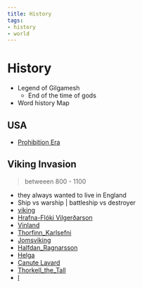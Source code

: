 ```yaml
---
title: History
tags:
- history
- world
---
```


# History

<TagLinks />

* Legend of Gilgamesh
  * End of the time of gods
* Word history Map

## USA

* [Prohibition Era](https://en.wikipedia.org/wiki/Prohibition_in_the_United_States)


## Viking Invasion

> betweeen 800 - 1100

* they always wanted to live in England
* Ship vs warship | battleship vs destroyer
* [viking](https://en.wikipedia.org/wiki/Vikings)
* [Hrafna-Flóki Vilgerðarson](https://en.wikipedia.org/wiki/Hrafna-Fl%C3%B3ki_Vilger%C3%B0arson)
* [Vinland](https://en.wikipedia.org/wiki/Vinland)
* [Thorfinn_Karlsefni](https://en.wikipedia.org/wiki/Thorfinn_Karlsefni)
* [Jomsviking](https://en.wikipedia.org/wiki/Jomsborg)
* [Halfdan_Ragnarsson](https://en.wikipedia.org/wiki/Halfdan_Ragnarsson)
* [Helga](https://en.wikipedia.org/wiki/Helga)
* [Canute Lavard](https://en.wikipedia.org/wiki/Cnut_the_Great)
* [Thorkell_the_Tall](https://en.wikipedia.org/wiki/Thorkell_the_Tall)
* [<Vassa></Vassa>l](https://en.wikipedia.org/wiki/Vassal)


<Footer />
